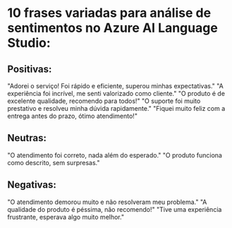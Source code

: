# 10 frases variadas para análise de sentimentos no Azure AI Language Studio:

## Positivas:
"Adorei o serviço! Foi rápido e eficiente, superou minhas expectativas."
"A experiência foi incrível, me senti valorizado como cliente."
"O produto é de excelente qualidade, recomendo para todos!"
"O suporte foi muito prestativo e resolveu minha dúvida rapidamente."
"Fiquei muito feliz com a entrega antes do prazo, ótimo atendimento!"
## Neutras:
"O atendimento foi correto, nada além do esperado."
"O produto funciona como descrito, sem surpresas."
## Negativas:
"O atendimento demorou muito e não resolveram meu problema."
"A qualidade do produto é péssima, não recomendo!"
"Tive uma experiência frustrante, esperava algo muito melhor."
